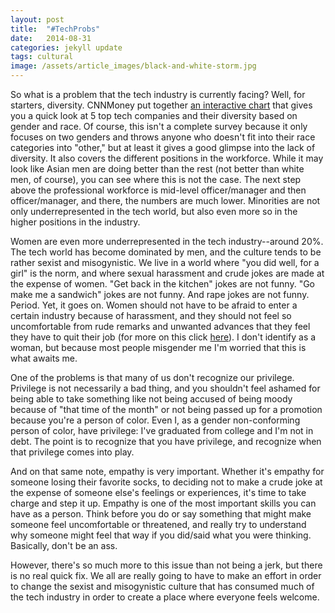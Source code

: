 ```yaml
---
layout: post
title:  "#TechProbs"
date:   2014-08-31
categories: jekyll update
tags: cultural
image: /assets/article_images/black-and-white-storm.jpg
---
```


So what is a problem that the tech industry is currently facing?  Well, for starters, diversity. CNNMoney put together [an interactive chart](http://money.cnn.com/interactive/technology/tech-diversity-data/") that gives you a quick look at 5 top tech companies and their diversity based on gender and race.  Of course, this isn't a complete survey because it only focuses on two genders and throws anyone who doesn't fit into their race categories into "other," but at least it gives a good glimpse into the lack of diversity.  It also covers the different positions in the workforce.  While it may look like Asian men are doing better than the rest (not better than white men, of course), you can see where this is not the case.  The next step above the professional workforce is mid-level officer/manager and then officer/manager, and there, the numbers are much lower.  Minorities are not only underrepresented in the tech world, but also even more so in the higher positions in the industry.

Women are even more underrepresented in the tech industry--around 20%. The tech world has become dominated by men, and the culture tends to be rather sexist and misogynistic.  We live in a world where "you did well, for a girl" is the norm, and where sexual harassment and crude jokes are made at the expense of women.  "Get back in the kitchen" jokes are not funny.  "Go make me a sandwich" jokes are not funny.  And rape jokes are not funny.  Period.  Yet, it goes on.  Women should not have to be afraid to enter a certain industry because of harassment, and they should not feel so uncomfortable from rude remarks and unwanted advances that they feel they have to quit their job (for more on this click [here](href="http://www.nytimes.com/2014/04/06/technology/technologys-man-problem.html?_r=0")).  I don't identify as a woman, but because most people misgender me I'm worried that this is what awaits me.

One of the problems is that many of us don't recognize our privilege.  Privilege is not necessarily a bad thing, and you shouldn't feel ashamed for being able to take something like not being accused of being moody because of "that time of the month" or not being passed up for a promotion because you're a person of color.  Even I, as a gender non-conforming person of color, have privilege: I've graduated from college and I'm not in debt.  The point is to recognize that you have privilege, and recognize when that privilege comes into play.

And on that same note, empathy is very important.  Whether it's empathy for someone losing their favorite socks, to deciding not to make a crude joke at the expense of someone else's feelings or experiences, it's time to take charge and step it up. Empathy is one of the most important skills you can have as a person. Think before you do or say something that might make someone feel uncomfortable or threatened, and really try to understand why someone might feel that way if you did/said what you were thinking.  Basically, don't be an ass.

However, there's so much more to this issue than not being a jerk, but there is no real quick fix.  We all are really going to have to make an effort in order to change the sexist and misogynistic culture that has consumed much of the tech industry in order to create a place where everyone feels welcome.